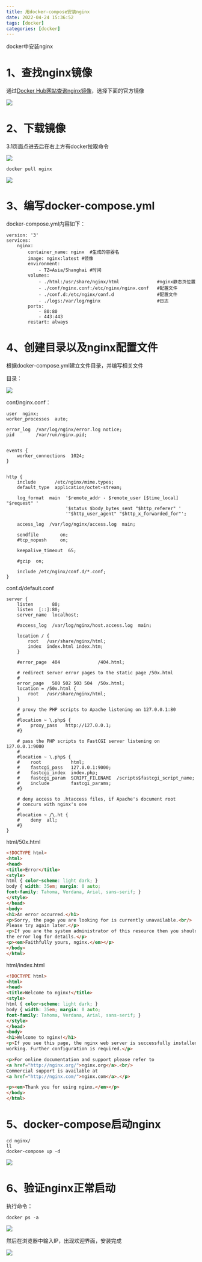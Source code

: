 ```yaml
---
title: 用docker-compose安装nginx
date: 2022-04-24 15:36:52
tags: [docker]
categories: [docker]
---
```

docker中安装nginx

# 1、查找nginx镜像

通过[Docker Hub网站查询nginx镜像](https://hub.docker.com/)，选择下面的官方镜像

![](iNginxByDC\2022-04-21-00-46-47-image.png)

# 2、下载镜像

3.1页面点进去后在右上方有docker拉取命令

![](iNginxByDC\2022-04-21-00-47-51-image.png)

```shell
docker pull nginx
```

![](iNginxByDC\2022-04-21-01-03-03-image.png)

# 3、编写docker-compose.yml

docker-compose.yml内容如下：

```shell
version: '3'
services:
    nginx: 
        container_name: nginx  #生成的容器名
        image: nginx:latest #镜像
        environment:
            - TZ=Asia/Shanghai #时间
        volumes: 
            - ./html:/usr/share/nginx/html              #nginx静态页位置
            - ./conf/nginx.conf:/etc/nginx/nginx.conf   #配置文件
            - ./conf.d:/etc/nginx/conf.d                #配置文件
            - ./logs:/var/log/nginx                     #日志
        ports: 
            - 80:80
            - 443:443
        restart: always
```

# 4、创建目录以及nginx配置文件

根据docker-compose.yml建立文件目录，并编写相关文件

目录：

![](iNginxByDC\2022-04-21-20-43-55-image.png)

conf/nginx.conf：

```
user  nginx;
worker_processes  auto;

error_log  /var/log/nginx/error.log notice;
pid        /var/run/nginx.pid;


events {
    worker_connections  1024;
}


http {
    include       /etc/nginx/mime.types;
    default_type  application/octet-stream;

    log_format  main  '$remote_addr - $remote_user [$time_local] "$request" '
                      '$status $body_bytes_sent "$http_referer" '
                      '"$http_user_agent" "$http_x_forwarded_for"';

    access_log  /var/log/nginx/access.log  main;

    sendfile        on;
    #tcp_nopush     on;

    keepalive_timeout  65;

    #gzip  on;

    include /etc/nginx/conf.d/*.conf;
}
```

conf.d/default.conf

```
server {
    listen       80;
    listen  [::]:80;
    server_name  localhost;

    #access_log  /var/log/nginx/host.access.log  main;

    location / {
        root   /usr/share/nginx/html;
        index  index.html index.htm;
    }

    #error_page  404              /404.html;

    # redirect server error pages to the static page /50x.html
    #
    error_page   500 502 503 504  /50x.html;
    location = /50x.html {
        root   /usr/share/nginx/html;
    }

    # proxy the PHP scripts to Apache listening on 127.0.0.1:80
    #
    #location ~ \.php$ {
    #    proxy_pass   http://127.0.0.1;
    #}

    # pass the PHP scripts to FastCGI server listening on 127.0.0.1:9000
    #
    #location ~ \.php$ {
    #    root           html;
    #    fastcgi_pass   127.0.0.1:9000;
    #    fastcgi_index  index.php;
    #    fastcgi_param  SCRIPT_FILENAME  /scripts$fastcgi_script_name;
    #    include        fastcgi_params;
    #}

    # deny access to .htaccess files, if Apache's document root
    # concurs with nginx's one
    #
    #location ~ /\.ht {
    #    deny  all;
    #}
}
```

html/50x.html

```html
<!DOCTYPE html>
<html>
<head>
<title>Error</title>
<style>
html { color-scheme: light dark; }
body { width: 35em; margin: 0 auto;
font-family: Tahoma, Verdana, Arial, sans-serif; }
</style>
</head>
<body>
<h1>An error occurred.</h1>
<p>Sorry, the page you are looking for is currently unavailable.<br/>
Please try again later.</p>
<p>If you are the system administrator of this resource then you should check
the error log for details.</p>
<p><em>Faithfully yours, nginx.</em></p>
</body>
</html>
```

html/index.html

```html
<!DOCTYPE html>
<html>
<head>
<title>Welcome to nginx!</title>
<style>
html { color-scheme: light dark; }
body { width: 35em; margin: 0 auto;
font-family: Tahoma, Verdana, Arial, sans-serif; }
</style>
</head>
<body>
<h1>Welcome to nginx!</h1>
<p>If you see this page, the nginx web server is successfully installed and
working. Further configuration is required.</p>

<p>For online documentation and support please refer to
<a href="http://nginx.org/">nginx.org</a>.<br/>
Commercial support is available at
<a href="http://nginx.com/">nginx.com</a>.</p>

<p><em>Thank you for using nginx.</em></p>
</body>
</html>
```

# 5、docker-compose启动nginx

```shell
cd nginx/
ll
docker-compose up -d
```

![](iNginxByDC\2022-04-21-19-59-02-image.png)

# 6、验证nginx正常启动

执行命令：

```shell
docker ps -a
```

![](iNginxByDC\2022-04-21-20-12-55-image.png)

然后在浏览器中输入IP，出现欢迎界面，安装完成

![](iNginxByDC\2022-04-24-15-34-45-image.png)

##
